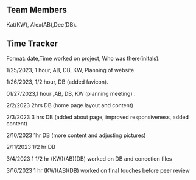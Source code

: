 ## Team Members
Kat(KW), Alex(AB),Dee(DB).

## Time Tracker
Format: date,Time worked on project, Who was there(initals).

1/25/2023, 1 hour, AB, DB, KW, Planning of website

1/26/2023, 1/2 hour, DB (added favicon).

01/27/2023,1 hour ,AB, DB, KW (planning meeting) . 

2/2/2023 2hrs DB (home page layout and content)

2/3/2023 3 hrs DB (added about page, improved responsiveness, added content)

2/10/2023 1hr DB (more content and adjusting pictures)

2/11/2023 1/2 hr DB

3/4/2023 1 1/2 hr (KW)(AB)(DB) worked on DB and conection files

3/16/2023 1 hr (KW)(AB)(DB) worked on final touches before peer review

